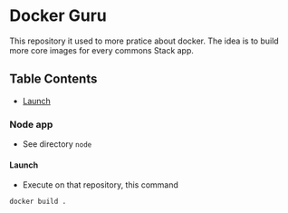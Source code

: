 # Docker Guru

This repository it used to more pratice about docker. The idea is to build more core images for every commons Stack app.

## Table Contents

* [Launch](#launch-node)


### Node app

- See directory ```node```
         
#### Launch

* Execute on that repository, this command

```shell
docker build .
```